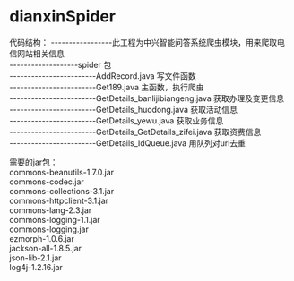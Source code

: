 # dianxinSpider

代码结构：
-----------------此工程为中兴智能问答系统爬虫模块，用来爬取电信网站相关信息<br/>
-------------------spider   包<br/>
------------------------AddRecord.java 写文件函数<br/>
------------------------Get189.java 主函数，执行爬虫 <br/>
------------------------GetDetails_banlijibiangeng.java 获取办理及变更信息<br/>
------------------------GetDetails_huodong.java 获取活动信息 <br/>
------------------------GetDetails_yewu.java 获取业务信息 <br/>
------------------------GetDetails_GetDetails_zifei.java 获取资费信息 <br/>
------------------------GetDetails_IdQueue.java 用队列对url去重 <br/>

需要的jar包：<br/>
commons-beanutils-1.7.0.jar  <br/>
commons-codec.jar<br/>
commons-collections-3.1.jar<br/>
commons-httpclient-3.1.jar<br/>
commons-lang-2.3.jar<br/>
commons-logging-1.1.jar<br/>
commons-logging.jar<br/>
ezmorph-1.0.6.jar<br/>
jackson-all-1.8.5.jar<br/>
json-lib-2.1.jar<br/>
log4j-1.2.16.jar<br/>

